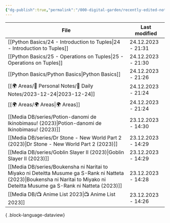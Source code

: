 ```yaml
---
{"dg-publish":true,"permalink":"/000-digital-garden/recently-edited-notes/","dgPassFrontmatter":true,"noteIcon":"1","created":"2023-12-14T09:05:52.599+05:30","updated":"2023-12-14T09:12:44.868+05:30"}
---
```


| File                                                                                                                                                                                | Last modified      |
| ----------------------------------------------------------------------------------------------------------------------------------------------------------------------------------- | ------------------ |
| [[Python Basics/24 - Introduction to Tuples\|24 - Introduction to Tuples]]                                                                                                       | 24.12.2023 - 21:31 |
| [[Python Basics/25 - Operations on Tuples\|25 - Operations on Tuples]]                                                                                                           | 24.12.2023 - 21:30 |
| [[Python Basics/Python Basics\|Python Basics]]                                                                                                                                   | 24.12.2023 - 21:26 |
| [[🌍 Areas/📧 Personal Notes/📓 Daily Notes/2023-12-24\|2023-12-24]]                                                                                                             | 24.12.2023 - 21:24 |
| [[🌍 Areas/🌍 Areas\|🌍 Areas]]                                                                                                                                                  | 24.12.2023 - 21:24 |
| [[Media DB/series/Potion-danomi de Ikinobimasu! (2023)\|Potion-danomi de Ikinobimasu! (2023)]]                                                                                   | 23.12.2023 - 14:30 |
| [[Media DB/series/Dr Stone - New World Part 2 (2023)\|Dr Stone - New World Part 2 (2023)]]                                                                                       | 23.12.2023 - 14:29 |
| [[Media DB/series/Goblin Slayer II (2023)\|Goblin Slayer II (2023)]]                                                                                                             | 23.12.2023 - 14:29 |
| [[Media DB/series/Boukensha ni Naritai to Miyako ni Deteitta Musume ga S-Rank ni Natteta (2023)\|Boukensha ni Naritai to Miyako ni Deteitta Musume ga S-Rank ni Natteta (2023)]] | 23.12.2023 - 14:28 |
| [[Media DB/📺 Anime List 2023\|📺 Anime List 2023]]                                                                                                                              | 23.12.2023 - 14:26 |

{ .block-language-dataview}